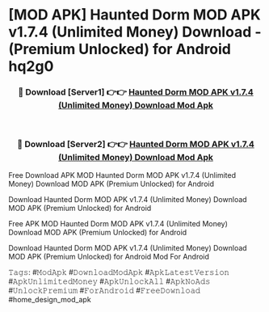 # [MOD APK] Haunted Dorm MOD APK v1.7.4 (Unlimited Money) Download - (Premium Unlocked) for Android hq2g0



<div align="center">
<h3>🔴 Download [Server1] 👉👉 <a href="https://momento.my/?title=Haunted_Dorm_MOD_APK_v1.7.4_(Unlimited_Money)_Download">Haunted Dorm MOD APK v1.7.4 (Unlimited Money) Download Mod Apk</a></h3><br>

<h3>🔴 Download [Server2] 👉👉 <a href="https://momento.my/?title=Haunted_Dorm_MOD_APK_v1.7.4_(Unlimited_Money)_Download">Haunted Dorm MOD APK v1.7.4 (Unlimited Money) Download Mod Apk</a></h3>
</div>



Free Download APK MOD Haunted Dorm MOD APK v1.7.4 (Unlimited Money) Download MOD APK (Premium Unlocked) for Android

Download Haunted Dorm MOD APK v1.7.4 (Unlimited Money) Download MOD APK (Premium Unlocked) for Android

Free APK MOD Haunted Dorm MOD APK v1.7.4 (Unlimited Money) Download MOD APK (Premium Unlocked) for Android

Download Haunted Dorm MOD APK v1.7.4 (Unlimited Money) Download MOD APK (Premium Unlocked) for Android Mod For Android

𝚃𝚊𝚐𝚜: #𝙼𝚘𝚍𝙰𝚙𝚔 #𝙳𝚘𝚠𝚗𝚕𝚘𝚊𝚍𝙼𝚘𝚍𝙰𝚙𝚔 #𝙰𝚙𝚔𝙻𝚊𝚝𝚎𝚜𝚝𝚅𝚎𝚛𝚜𝚒𝚘𝚗 #𝙰𝚙𝚔𝚄𝚗𝚕𝚒𝚖𝚒𝚝𝚎𝚍𝙼𝚘𝚗𝚎𝚢 #𝙰𝚙𝚔𝚄𝚗𝚕𝚘𝚌𝚔𝙰𝚕𝚕 #𝙰𝚙𝚔𝙽𝚘𝙰𝚍𝚜 #𝚄𝚗𝚕𝚘𝚌𝚔𝙿𝚛𝚎𝚖𝚒𝚞𝚖 #𝙵𝚘𝚛𝙰𝚗𝚍𝚛𝚘𝚒𝚍 #𝙵𝚛𝚎𝚎𝙳𝚘𝚠𝚗𝚕𝚘𝚊𝚍 #home_design_mod_apk
